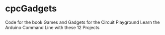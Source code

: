 # cpcGadgets
Code for the book Games and Gadgets for the Circuit Playground
Learn the Arduino Command Line with these 12 Projects
